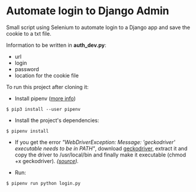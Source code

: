 # Automate login to Django Admin

Small script using Selenium to automate login to a Django app and save the cookie to a txt file.

Information to be written in **auth_dev.py**:
- url
- login
- password
- location for the cookie file

To run this project after cloning it:

- Install pipenv ([more info](https://docs.pipenv.org/install/#installing-pipenv))

```
$ pip3 install --user pipenv
```
 
- Install the project's dependencies:

```
$ pipenv install 
```

- If you get the error *"WebDriverException: Message: 'geckodriver' executable needs to be in PATH"*, download [geckodriver](https://github.com/mozilla/geckodriver/releases), extract it and copy the driver to /usr/local/bin and finally make it executable (chmod +x geckodriver). *([source](https://stackoverflow.com/questions/40188699/webdriverexception-message-geckodriver-executable-needs-to-be-in-path)).*  

- Run:
```
$ pipenv run python login.py 
```